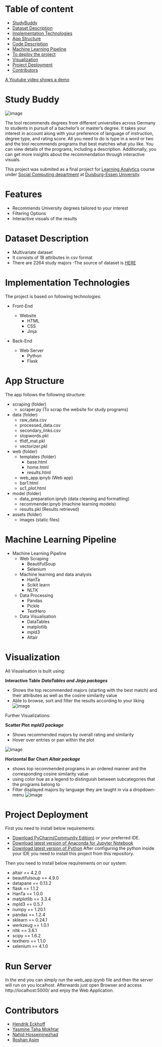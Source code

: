 # Table of content
- [StudyBuddy](https://github.com/roshan95/Study-Buddy#study-buddy)
- [Dataset Description](https://github.com/roshan95/Study-Buddy#dataset-description)
- [Implementation Technologies](https://github.com/roshan95/Study-Buddy#implementation-technologies)
- [App Structure](https://github.com/roshan95/Study-Buddy#app-structure)
- [Code Description](https://github.com/roshan95/Study-Buddy#app-structure)
- [Machine Learning Pipeline](https://github.com/roshan95/Study-Buddy#app-structure)
- [To deploy the project](https://github.com/roshan95/Study-Buddy#machine-learning-pipeline)
- [Visualization](https://github.com/roshan95/Study-Buddy#visualization)
- [Project Deployment](https://github.com/roshan95/Study-Buddy#project-deployment)
- [Contributors](https://github.com/roshan95/Study-Buddy#contributors)

[A Youtube video shows a demo](https://youtu.be/C1BQCV-eyvs)
# Study Buddy
![image](/assets/images/logo.png)

The tool recommends degrees from different universities across Germany to students in pursuit of a bachelor’s or master’s degree. It takes your interest in account along with your preference of language of instruction, degree type, and rating score. All you need to do is type in a word or two and the tool recommends programs that best matches what you like. You can view details of the programs, including a description. Additionally, you can get more insights about the recommendation through interactive visuals.

This project was submited as a final project for  [Learning Analytics](https://www.uni-due.de/soco/teaching/overview.php) course under [Social Computing department](https://www.uni-due.de/soco/) at [Duisburg-Essen University](https://www.uni-due.de).

# Features
- Recommends University degrees tailored to your interest
- Filtering Options
- Interactive visuals of the results

# Dataset Description
- Multivariate dataset
- It consists of 18 attributes in csv format
- There are 2264 study majors
-The source of dataset is [HERE](https://studycheck.de)

# Implementation Technologies
The project is based on following technologies:
- Front-End
  - Website
    - HTML
    - CSS
    - Jinja

- Back-End
  - Web Server
    - Python
    - Flask


# App Structure
The app follows the following structure:
- scraping (folder)
  - scraper.py (To scrap the website for study programs)
- data (folder)
  - raw_data.csv
  - processed_data.csv
  - secondary_links.csv
  - stopwords.pkl
  - tfidf_mat.pkl
  - vectorizer.pkl
- web (folder)
  - templates (folder)
    - base.html
    - home.html
    - results.html
  - web_app.ipnyb (Web app)
  - bar1.html
  - sc1_plot.html
- model (folder)
  - data_preparation.ipnyb  (data cleaning and formatting)
  - recommender.ipnyb  (machine learning models)
  - results.pkl (Results retrieved)
- assets (folder)
  - images (static files)

# Machine Learning Pipeline
- Machine Learning Pipeline
  - Web Scraping
    - BeautifulSoup
    - Selenium
  - Machine learning and data analysis
    - HanTa
    - Scikit learn
    - NLTK
  - Data Processing
    - Pandas
    - Pickle
    - TextHero
  - Data Visualisation
    - DataTables
    - matplotlib
    - mpld3
    - Altair

# Visualization
All Visualisation is built using:

**Interactive Table**
***DataTables and Jinja packages***
- Shows the top recommended majors (starting with the best match) and their attributes as well as the cosine similarity value
- Able to browse, sort and filter the results according to your liking
![image](/assets/images/Table.jpg)

Further Visualizations:

**Scatter Plot**
***mpld3 package***

- Shows recommended majors by overall rating and similarity
- Hover over entries or pan within the plot

![image](/assets/images/Scatterplot.jpg)


**Horizontal Bar Chart**
***Altair package***
- shows top recommended programs in an ordered manner and the corresponding cosine similarity value
- using color hue as a legend to distinguish between subcategories that the programs belong to
- Filter displayed majors by language they are taught in via a dropdown-menu
![image](/assets/images/Barchart.jpg)


# Project Deployment
First you need to install below requirements:

- [Download PyCharm(Community Edition)](https://www.jetbrains.com/pycharm/) or your preferred IDE.
- [Download latest version of Anaconda for Jupyter Notebook](https://www.anaconda.com/)
- [Download latest version of Python](https://www.python.org/downloads/)
After configuring the python inside your IDE you need to install this project from this repository.

Then you need to install below requirements on our system:

- altair == 4.2.0
- beautifulsoup == 4.9.0
- datapane == 0.13.2
- flask == 1.1.2
- HanTa == 1.0.0
- matplotlib == 3.3.4
- mpld3 == 0.5.7
- numpy == 1.20.1
- pandas == 1.2.4
- sklearn == 0.24.1
- werkzeug == 1.0.1
- nltk == 3.6.1
- scipy == 1.6.2
- texthero == 1.1.0
- selenium == 4.1.0

# Run Server
In the end you can simply run the web_app.ipynb file and then the server will run on you localhost. Afterwards just open Browser and access http://localhost:5000/ and enjoy the Web Application.

# Contributors
- [Hendrik Eckhoff](https://github.com/Rechtecki)
- [Yasmine Taha Mokhtar](https://github.com/yasmineataha) 
- [Nahid Hosseininezhad](https://github.com/emrys7272/) 
- [Roshan Asim](https://github.com/roshan95)

